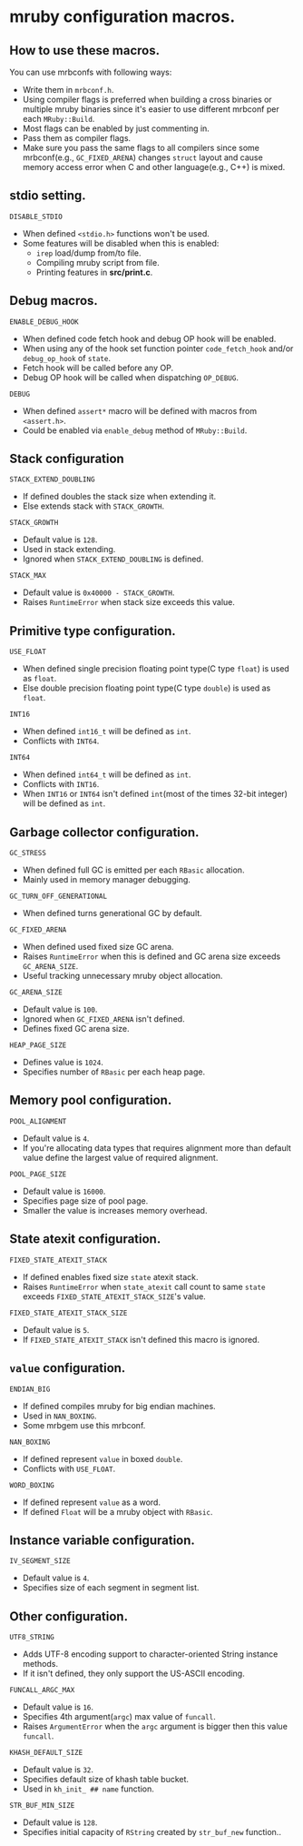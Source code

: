 # mruby configuration macros.

## How to use these macros.
You can use mrbconfs with following ways:
* Write them in `mrbconf.h`.
 * Using compiler flags is preferred  when building a cross binaries or multiple mruby binaries
 since it's easier to use different mrbconf per each `MRuby::Build`.
 * Most flags can be enabled by just commenting in.
* Pass them as compiler flags.
 * Make sure you pass the same flags to all compilers since some mrbconf(e.g., `GC_FIXED_ARENA`)
 changes `struct` layout and cause memory access error when C and other language(e.g., C++) is mixed.

## stdio setting.
`DISABLE_STDIO`
* When defined `<stdio.h>` functions won't be used.
* Some features will be disabled when this is enabled:
  * `irep` load/dump from/to file.
  * Compiling mruby script from file.
  * Printing features in **src/print.c**.

## Debug macros.
`ENABLE_DEBUG_HOOK`
* When defined code fetch hook and debug OP hook will be enabled.
* When using any of the hook set function pointer `code_fetch_hook` and/or `debug_op_hook` of `state`.
* Fetch hook will be called before any OP.
* Debug OP hook will be called when dispatching `OP_DEBUG`.

`DEBUG`
* When defined `assert*` macro will be defined with macros from `<assert.h>`.
* Could be enabled via `enable_debug` method of `MRuby::Build`.

## Stack configuration

`STACK_EXTEND_DOUBLING`
* If defined doubles the stack size when extending it.
* Else extends stack with `STACK_GROWTH`.

`STACK_GROWTH`
* Default value is `128`.
* Used in stack extending.
* Ignored when `STACK_EXTEND_DOUBLING` is defined.

`STACK_MAX`
* Default value is `0x40000 - STACK_GROWTH`.
* Raises `RuntimeError` when stack size exceeds this value.

## Primitive type configuration.

`USE_FLOAT`
* When defined single precision floating point type(C type `float`) is used as `float`.
* Else double precision floating point type(C type `double`) is used as `float`.

`INT16`
* When defined `int16_t` will be defined as `int`.
* Conflicts with `INT64`.

`INT64`
* When defined `int64_t` will be defined as `int`.
* Conflicts with `INT16`.
* When `INT16` or `INT64` isn't defined `int`(most of the times 32-bit integer)
will be defined as `int`.

## Garbage collector configuration.

`GC_STRESS`
* When defined full GC is emitted per each `RBasic` allocation.
* Mainly used in memory manager debugging.

`GC_TURN_OFF_GENERATIONAL`
* When defined turns generational GC by default.

`GC_FIXED_ARENA`
* When defined used fixed size GC arena.
* Raises `RuntimeError` when this is defined and GC arena size exceeds `GC_ARENA_SIZE`.
* Useful tracking unnecessary mruby object allocation.

`GC_ARENA_SIZE`
* Default value is `100`.
* Ignored when `GC_FIXED_ARENA` isn't defined.
* Defines fixed GC arena size.

`HEAP_PAGE_SIZE`
* Defines value is `1024`.
* Specifies number of `RBasic` per each heap page.

## Memory pool configuration.

`POOL_ALIGNMENT`
* Default value is `4`.
* If you're allocating data types that requires alignment more than default value define the
largest value of required alignment.

`POOL_PAGE_SIZE`
* Default value is `16000`.
* Specifies page size of pool page.
* Smaller the value is increases memory overhead.

## State atexit configuration.

`FIXED_STATE_ATEXIT_STACK`
* If defined enables fixed size `state` atexit stack.
* Raises `RuntimeError` when `state_atexit` call count to same `state` exceeds
`FIXED_STATE_ATEXIT_STACK_SIZE`'s value.

`FIXED_STATE_ATEXIT_STACK_SIZE`
* Default value is `5`.
* If `FIXED_STATE_ATEXIT_STACK` isn't defined this macro is ignored.

## `value` configuration.

`ENDIAN_BIG`
* If defined compiles mruby for big endian machines.
* Used in `NAN_BOXING`.
* Some mrbgem use this mrbconf.

`NAN_BOXING`
* If defined represent `value` in boxed `double`.
* Conflicts with `USE_FLOAT`.

`WORD_BOXING`
* If defined represent `value` as a word.
* If defined `Float` will be a mruby object with `RBasic`.

## Instance variable configuration.
`IV_SEGMENT_SIZE`
* Default value is `4`.
* Specifies size of each segment in segment list.

## Other configuration.
`UTF8_STRING`
* Adds UTF-8 encoding support to character-oriented String instance methods.
* If it isn't defined, they only support the US-ASCII encoding.

`FUNCALL_ARGC_MAX`
* Default value is `16`.
* Specifies 4th argument(`argc`) max value of `funcall`.
* Raises `ArgumentError` when the `argc` argument is bigger then this value `funcall`.

`KHASH_DEFAULT_SIZE`
* Default value is `32`.
* Specifies default size of khash table bucket.
* Used in `kh_init_ ## name` function.

`STR_BUF_MIN_SIZE`
* Default value is `128`.
* Specifies initial capacity of `RString` created by `str_buf_new` function..
